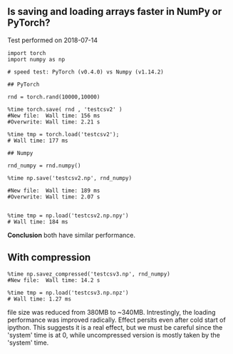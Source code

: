 
## Is saving and loading arrays faster in NumPy or PyTorch?

Test performed on 2018-07-14

```
import torch 
import numpy as np

# speed test: PyTorch (v0.4.0) vs Numpy (v1.14.2)

## PyTorch

rnd = torch.rand(10000,10000)

%time torch.save( rnd , 'testcsv2' )
#New file:  Wall time: 156 ms
#Overwrite: Wall time: 2.21 s

%time tmp = torch.load('testcsv2');
# Wall time: 177 ms

## Numpy

rnd_numpy = rnd.numpy()

%time np.save('testcsv2.np', rnd_numpy)

#New file:  Wall time: 189 ms
#Overwrite: Wall time: 2.07 s


%time tmp = np.load('testcsv2.np.npy')
# Wall time: 184 ms
```

**Conclusion** both have similar performance. 

## With compression

```
%time np.savez_compressed('testcsv3.np', rnd_numpy)
#New file:  Wall time: 14.2 s

%time tmp = np.load('testcsv3.np.npz')
# Wall time: 1.27 ms
```

file size was reduced from 380MB to ~340MB. Intrestingly, the loading performance was improved radically. Effect persits even after cold start of ipython. This suggests it is a real effect, but we must be careful since the 'system' time is at 0, while uncompressed version is mostly taken by the 'system' time.
